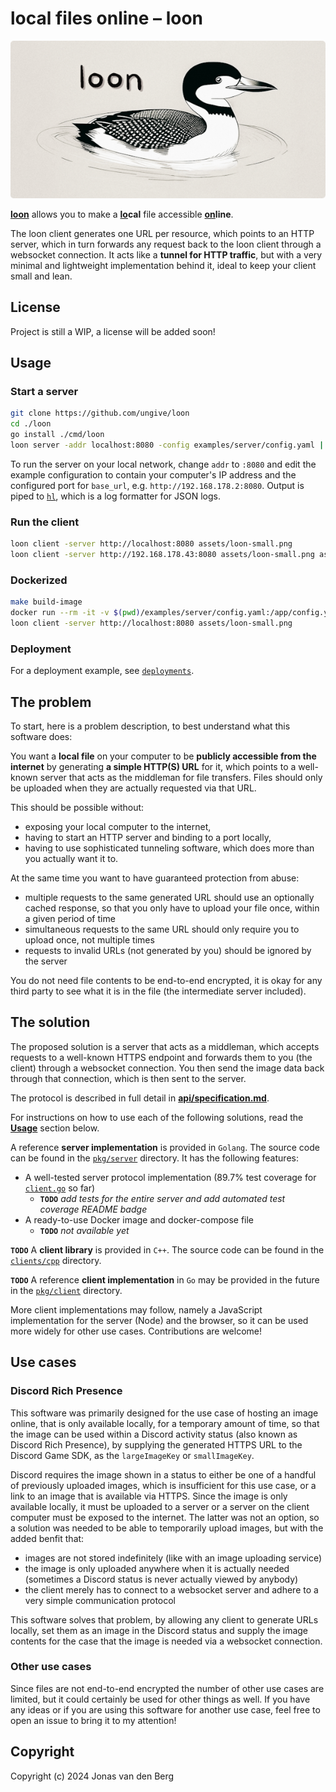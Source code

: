 # local files online &ndash; loon

![loon logo](./assets/loon-small.png)

**<ins>loon</ins>** allows you to make
a **<ins>lo</ins>cal** file
accessible **<ins>on</ins>line**.

The loon client generates one URL per resource,
which points to an HTTP server,
which in turn forwards any request back to the loon client
through a websocket connection.
It acts like a **tunnel for HTTP traffic**,
but with a very minimal and lightweight implementation behind it,
ideal to keep your client small and lean.

## License

Project is still a WIP, a license will be added soon!

## Usage

### Start a server

```sh
git clone https://github.com/ungive/loon
cd ./loon
go install ./cmd/loon
loon server -addr localhost:8080 -config examples/server/config.yaml | hl -F
```

To run the server on your local network, change `addr` to `:8080`
and edit the example configuration
to contain your computer's IP address and the configured port for `base_url`,
e.g. `http://192.168.178.2:8080`.
Output is piped to [`hl`](https://github.com/pamburus/hl),
which is a log formatter for JSON logs.

### Run the client

```sh
loon client -server http://localhost:8080 assets/loon-small.png
loon client -server http://192.168.178.43:8080 assets/loon-small.png assets/loon-full.png
```

### Dockerized

```sh
make build-image
docker run --rm -it -v $(pwd)/examples/server/config.yaml:/app/config.yaml -p 8080:80 ungive/loon:latest
loon client -server http://localhost:8080 assets/loon-small.png
```

### Deployment

For a deployment example, see
[`deployments`](./deployments).

## The problem

To start, here is a problem description,
to best understand what this software does:

You want a **local file** on your computer
to be **publicly accessible from the internet**
by generating **a simple HTTP(S) URL** for it,
which points to a well-known server
that acts as the middleman for file transfers.
Files should only be uploaded
when they are actually requested via that URL.

This should be possible without:
- exposing your local computer to the internet,
- having to start an HTTP server and binding to a port locally,
- having to use sophisticated tunneling software,
  which does more than you actually want it to.

At the same time you want to have guaranteed protection from abuse:
- multiple requests to the same generated URL
  should use an optionally cached response,
  so that you only have to upload your file once,
  within a given period of time
- simultaneous requests to the same URL
  should only require you to upload once, not multiple times
- requests to invalid URLs (not generated by you)
  should be ignored by the server

You do not need file contents to be end-to-end encrypted,
it is okay for any third party to see what it is in the file
(the intermediate server included).

## The solution

The proposed solution is a server that acts as a middleman,
which accepts requests to a well-known HTTPS endpoint
and forwards them to you (the client) through a websocket connection.
You then send the image data back through that connection,
which is then sent to the server.

The protocol is described in full detail in
**[api/specification.md](./api/specification.md)**.

For instructions on how to use each of the following solutions,
read the [**Usage**](#usage) section below.

A reference **server implementation** is provided in `Golang`.
The source code can be found in the [`pkg/server`](./pkg/server) directory.
It has the following features:

- A well-tested server protocol implementation
  (89.7% test coverage for [`client.go`](./pkg/server/client.go) so far)
  - **`TODO`** *add tests for the entire server
    and add automated test coverage README badge*
- A ready-to-use Docker image and docker-compose file
  - **`TODO`** *not available yet*

**`TODO`** A **client library** is provided in `C++`.
The source code can be found in the [`clients/cpp`](./clients/cpp) directory.

**`TODO`** A reference **client implementation** in `Go`
may be provided in the future in the [`pkg/client`](./pkg/client) directory.

More client implementations may follow,
namely a JavaScript implementation for the server (Node)
and the browser, so it can be used more widely for other use cases.
Contributions are welcome!

## Use cases

### Discord Rich Presence

This software was primarily designed for the use case of
hosting an image online, that is only available locally,
for a temporary amount of time,
so that the image can be used within a Discord activity status
(also known as Discord Rich Presence),
by supplying the generated HTTPS URL to the Discord Game SDK,
as the `largeImageKey` or `smallImageKey`.

Discord requires the image shown in a status
to either be one of a handful of previously uploaded images,
which is insufficient for this use case,
or a link to an image that is available via HTTPS.
Since the image is only available locally, it must be uploaded to a server
or a server on the client computer must be exposed to the internet.
The latter was not an option, so a solution was needed
to be able to temporarily upload images,
but with the added benfit that:
- images are not stored indefinitely (like with an image uploading service)
- the image is only uploaded anywhere when it is actually needed
  (sometimes a Discord status is never actually viewed by anybody)
- the client merely has to connect to a websocket server
  and adhere to a very simple communication protocol

This software solves that problem,
by allowing any client to generate URLs locally,
set them as an image in the Discord status
and supply the image contents for the case that the image is needed
via a websocket connection.

### Other use cases

Since files are not end-to-end encrypted
the number of other use cases are limited,
but it could certainly be used for other things as well.
If you have any ideas or if you are using this software for another use case,
feel free to open an issue to bring it to my attention!

## Copyright

Copyright (c) 2024 Jonas van den Berg
